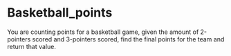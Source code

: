 # Basketball_points
You are counting points for a basketball game, given the amount of 2-pointers
scored and 3-pointers scored, find the final points for the team and return that value.
